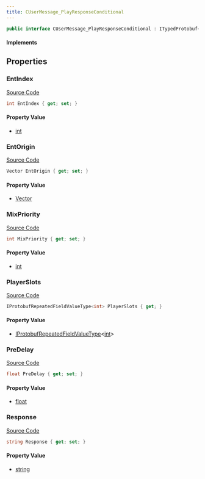 ```yaml
---
title: CUserMessage_PlayResponseConditional
---
```


```csharp
public interface CUserMessage_PlayResponseConditional : ITypedProtobuf<CUserMessage_PlayResponseConditional>, INativeHandle, INetMessage<CUserMessage_PlayResponseConditional>, IDisposable
```

#### Implements

## Properties

### EntIndex

[Source Code](https://github.com/swiftly-solution/swiftlys2/blob/beta/managed/src/SwiftlyS2.Generated/Protobufs/Interfaces/CUserMessage_PlayResponseConditional.cs#L18)

```csharp
int EntIndex { get; set; }
```

#### Property Value

- [int](https://learn.microsoft.com/dotnet/api/system.int32)

### EntOrigin

[Source Code](https://github.com/swiftly-solution/swiftlys2/blob/beta/managed/src/SwiftlyS2.Generated/Protobufs/Interfaces/CUserMessage_PlayResponseConditional.cs#L27)

```csharp
Vector EntOrigin { get; set; }
```

#### Property Value

- [Vector](/docs/api/shared/natives/vector)

### MixPriority

[Source Code](https://github.com/swiftly-solution/swiftlys2/blob/beta/managed/src/SwiftlyS2.Generated/Protobufs/Interfaces/CUserMessage_PlayResponseConditional.cs#L33)

```csharp
int MixPriority { get; set; }
```

#### Property Value

- [int](https://learn.microsoft.com/dotnet/api/system.int32)

### PlayerSlots

[Source Code](https://github.com/swiftly-solution/swiftlys2/blob/beta/managed/src/SwiftlyS2.Generated/Protobufs/Interfaces/CUserMessage_PlayResponseConditional.cs#L21)

```csharp
IProtobufRepeatedFieldValueType<int> PlayerSlots { get; }
```

#### Property Value

- [IProtobufRepeatedFieldValueType](/docs/api/shared/netmessages/iprotobufrepeatedfieldvaluetype-1)<[int](https://learn.microsoft.com/dotnet/api/system.int32)>

### PreDelay

[Source Code](https://github.com/swiftly-solution/swiftlys2/blob/beta/managed/src/SwiftlyS2.Generated/Protobufs/Interfaces/CUserMessage_PlayResponseConditional.cs#L30)

```csharp
float PreDelay { get; set; }
```

#### Property Value

- [float](https://learn.microsoft.com/dotnet/api/system.single)

### Response

[Source Code](https://github.com/swiftly-solution/swiftlys2/blob/beta/managed/src/SwiftlyS2.Generated/Protobufs/Interfaces/CUserMessage_PlayResponseConditional.cs#L24)

```csharp
string Response { get; set; }
```

#### Property Value

- [string](https://learn.microsoft.com/dotnet/api/system.string)

